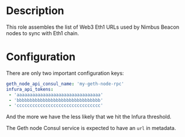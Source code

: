 # Description

This role assembles the list of Web3 Eth1 URLs used by Nimbus Beacon nodes to sync with Eth1 chain.

# Configuration

There are only two important configuration keys:
```yaml
geth_node_api_consul_name: 'my-geth-node-rpc'
infura_api_tokens:
 - 'aaaaaaaaaaaaaaaaaaaaaaaaaaaaaaaa'
 - 'bbbbbbbbbbbbbbbbbbbbbbbbbbbbbbbb'
 - 'cccccccccccccccccccccccccccccccc'
```
And the more we have the less likely that we hit the Infura threshold.

The Geth node Consul service is expected to have an `url` in metadata.
